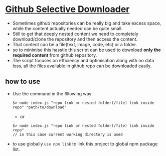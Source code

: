 # [Github Selective Downloader](https://github.com/YashSaxena9/github-selective-downloader)

* Sometimes github repositories can be really big and take excess space, while the content actually needed can be quite small.
* Still to get that deeply nested content we need to completely download/clone the repository and then access the content.
* That content can be a file(text, image, code, etc) or a folder.
* so to minimise this hasstle this script can be used to download **only the required content** from github repository.
* The script focuses on efficiency and optimisation along with no data loss, all the files available in github repo can be downloaded easily.

## how to use

* Use the command in the flllowing way
  ```
  $> node index.js "repo link or nested folder(/file) link inside repo" "path/to/download"
  ```
  * or 
  ```
  $> node index.js "repo link or nested folder(/file) link inside repo" 
  // in this case current working directory is used
  ```
* to use globally ```use npm link``` to link this project to global npm package list.